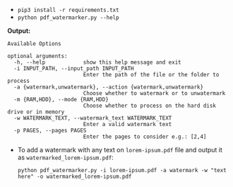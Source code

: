 
- `pip3 install -r requirements.txt`
- ```python pdf_watermarker.py --help```

**Output:**

```
Available Options

optional arguments:
  -h, --help            show this help message and exit
  -i INPUT_PATH, --input_path INPUT_PATH
                        Enter the path of the file or the folder to process
  -a {watermark,unwatermark}, --action {watermark,unwatermark}
                        Choose whether to watermark or to unwatermark
  -m {RAM,HDD}, --mode {RAM,HDD}
                        Choose whether to process on the hard disk drive or in memory
  -w WATERMARK_TEXT, --watermark_text WATERMARK_TEXT
                        Enter a valid watermark text
  -p PAGES, --pages PAGES
                        Enter the pages to consider e.g.: [2,4]
```

- To add a watermark with any text on `lorem-ipsum.pdf` file and output it as `watermarked_lorem-ipsum.pdf`:

    ```
    python pdf_watermarker.py -i lorem-ipsum.pdf -a watermark -w "text here" -o watermarked_lorem-ipsum.pdf
    ```
